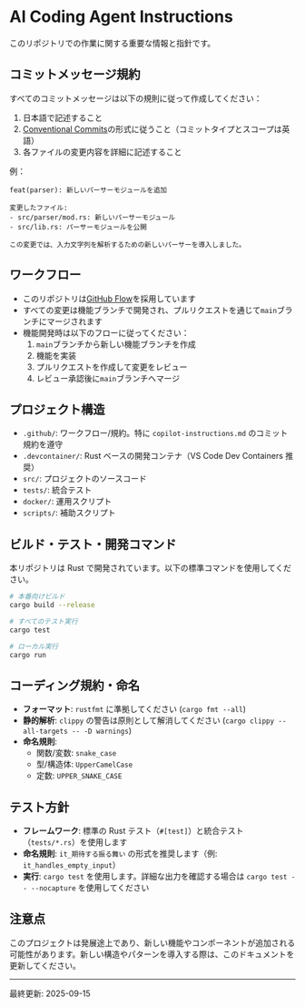# AI Coding Agent Instructions

このリポジトリでの作業に関する重要な情報と指針です。

## コミットメッセージ規約

すべてのコミットメッセージは以下の規則に従って作成してください：

1. 日本語で記述すること
2. [Conventional Commits](https://www.conventionalcommits.org/)の形式に従うこと（コミットタイプとスコープは英語）
3. 各ファイルの変更内容を詳細に記述すること

例：
```
feat(parser): 新しいパーサーモジュールを追加

変更したファイル:
- src/parser/mod.rs: 新しいパーサーモジュール
- src/lib.rs: パーサーモジュールを公開

この変更では、入力文字列を解析するための新しいパーサーを導入しました。
```

## ワークフロー

- このリポジトリは[GitHub Flow](https://docs.github.com/en/get-started/using-github/github-flow)を採用しています
- すべての変更は機能ブランチで開発され、プルリクエストを通じて`main`ブランチにマージされます
- 機能開発時は以下のフローに従ってください：
  1. `main`ブランチから新しい機能ブランチを作成
  2. 機能を実装
  3. プルリクエストを作成して変更をレビュー
  4. レビュー承認後に`main`ブランチへマージ

## プロジェクト構造

- `.github/`: ワークフロー/規約。特に `copilot-instructions.md` のコミット規約を遵守
- `.devcontainer/`: Rust ベースの開発コンテナ（VS Code Dev Containers 推奨）
- `src/`: プロジェクトのソースコード
- `tests/`: 統合テスト
- `docker/`: 運用スクリプト
- `scripts/`: 補助スクリプト

## ビルド・テスト・開発コマンド

本リポジトリは Rust で開発されています。以下の標準コマンドを使用してください。

```bash
# 本番向けビルド
cargo build --release

# すべてのテスト実行
cargo test

# ローカル実行
cargo run
```

## コーディング規約・命名

- **フォーマット**: `rustfmt` に準拠してください (`cargo fmt --all`)
- **静的解析**: `clippy` の警告は原則として解消してください (`cargo clippy --all-targets -- -D warnings`)
- **命名規則**:
  - 関数/変数: `snake_case`
  - 型/構造体: `UpperCamelCase`
  - 定数: `UPPER_SNAKE_CASE`

## テスト方針

- **フレームワーク**: 標準の Rust テスト（`#[test]`）と統合テスト（`tests/*.rs`）を使用します
- **命名規則**: `it_期待する振る舞い` の形式を推奨します（例: `it_handles_empty_input`）
- **実行**: `cargo test` を使用します。詳細な出力を確認する場合は `cargo test -- --nocapture` を使用してください

## 注意点

このプロジェクトは発展途上であり、新しい機能やコンポーネントが追加される可能性があります。新しい構造やパターンを導入する際は、このドキュメントを更新してください。

---
最終更新: 2025-09-15
